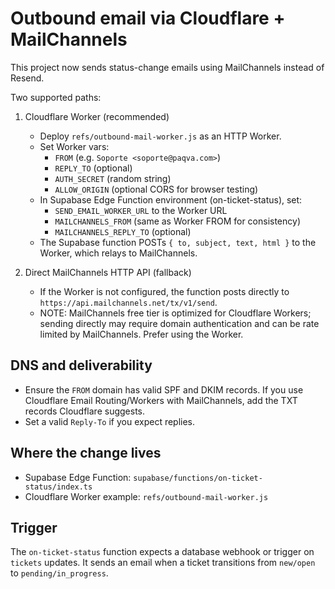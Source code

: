 # Outbound email via Cloudflare + MailChannels

This project now sends status-change emails using MailChannels instead of Resend.

Two supported paths:

1) Cloudflare Worker (recommended)
   - Deploy `refs/outbound-mail-worker.js` as an HTTP Worker.
   - Set Worker vars:
     - `FROM` (e.g. `Soporte <soporte@paqva.com>`)
     - `REPLY_TO` (optional)
     - `AUTH_SECRET` (random string)
     - `ALLOW_ORIGIN` (optional CORS for browser testing)
   - In Supabase Edge Function environment (on-ticket-status), set:
     - `SEND_EMAIL_WORKER_URL` to the Worker URL
     - `MAILCHANNELS_FROM` (same as Worker FROM for consistency)
     - `MAILCHANNELS_REPLY_TO` (optional)
   - The Supabase function POSTs `{ to, subject, text, html }` to the Worker, which relays to MailChannels.

2) Direct MailChannels HTTP API (fallback)
   - If the Worker is not configured, the function posts directly to `https://api.mailchannels.net/tx/v1/send`.
   - NOTE: MailChannels free tier is optimized for Cloudflare Workers; sending directly may require domain authentication and can be rate limited by MailChannels. Prefer using the Worker.

## DNS and deliverability
- Ensure the `FROM` domain has valid SPF and DKIM records. If you use Cloudflare Email Routing/Workers with MailChannels, add the TXT records Cloudflare suggests.
- Set a valid `Reply-To` if you expect replies.

## Where the change lives
- Supabase Edge Function: `supabase/functions/on-ticket-status/index.ts`
- Cloudflare Worker example: `refs/outbound-mail-worker.js`

## Trigger
The `on-ticket-status` function expects a database webhook or trigger on `tickets` updates. It sends an email when a ticket transitions from `new/open` to `pending/in_progress`.
